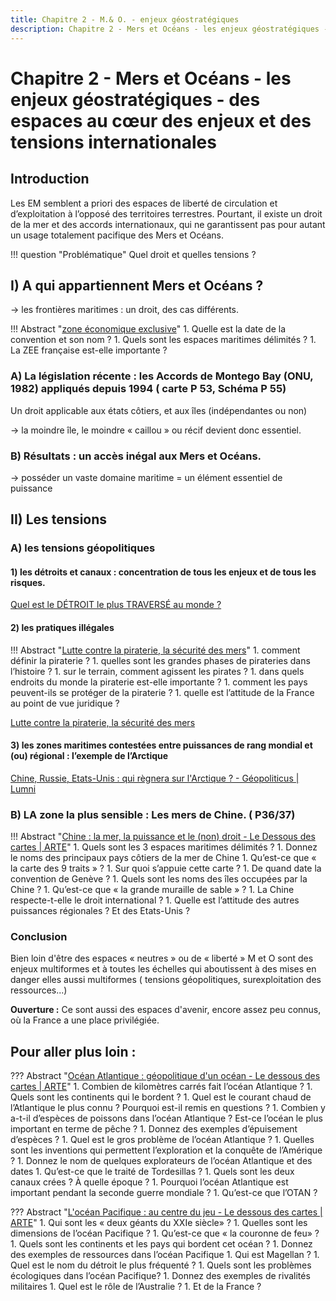 ```yaml
---
title: Chapitre 2 - M.& O. - enjeux géostratégiques
description: Chapitre 2 - Mers et Océans - les enjeux géostratégiques - des espaces au cœur des enjeux et des tensions internationales
---
```


# Chapitre 2 - Mers et Océans - les enjeux géostratégiques - des espaces au cœur des enjeux et des tensions internationales

## **Introduction**

Les EM semblent a priori des espaces de liberté de circulation et d’exploitation à l’opposé des territoires terrestres. Pourtant, il existe un droit de la mer et des accords internationaux, qui ne garantissent pas pour autant un usage totalement pacifique des Mers et Océans.

!!! question "Problématique"
    Quel droit et quelles tensions ?

## **I) A qui appartiennent Mers et Océans ?**
→ les frontières maritimes : un droit, des cas différents.

!!! Abstract "[zone économique exclusive](https://youtu.be/Hn2eDmTrcII?feature=shared)"
    1. Quelle est la date de la convention et son nom ?
    1. Quels sont les espaces maritimes délimités ?
    1. La ZEE française est-elle importante ?
### **A) La législation récente : les Accords de Montego Bay (ONU, 1982) appliqués depuis 1994 ( carte P 53, Schéma P 55)**

Un droit applicable aux états côtiers, et aux îles (indépendantes ou non) 

→ la moindre île, le moindre « caillou » ou récif devient donc essentiel.

### **B) Résultats : un accès inégal aux Mers et Océans.**

→ posséder un vaste domaine maritime = un élément essentiel  de puissance

## **II) Les tensions**

### **A) les tensions géopolitiques**

#### **1) les détroits et canaux : concentration de tous les enjeux et de tous les risques.**

[Quel est le DÉTROIT le plus TRAVERSÉ au monde ?](https://youtu.be/2s8c0AjFlqU?feature=shared)

#### **2) les pratiques illégales**

!!! Abstract "[Lutte contre la piraterie, la sécurité des mers](https://youtu.be/dtYu4v7A0Bo?feature=shared)"
    1. comment définir la piraterie ?
    1. quelles sont les grandes phases de pirateries dans l’histoire ?
    1. sur le terrain, comment agissent les pirates ?
    1. dans quels endroits du monde la piraterie est-elle importante ?
    1. comment les pays peuvent-ils se protéger de la piraterie ?
    1. quelle est l’attitude de la France au point de vue juridique ?
 
[Lutte contre la piraterie, la sécurité des mers](https://youtu.be/dtYu4v7A0Bo?feature=shared)

#### **3) les zones maritimes contestées entre puissances de rang mondial et (ou) régional : l’exemple de l’Arctique**

[Chine, Russie, Etats-Unis : qui règnera sur l'Arctique ? - Géopoliticus | Lumni](https://youtu.be/dNInXzrsyB0?feature=shared)

### **B) LA zone la plus sensible : Les mers de Chine. ( P36/37)**

!!! Abstract "[Chine : la mer, la puissance et le (non) droit - Le Dessous des cartes | ARTE](https://youtu.be/KMkQkOKPCJ0?feature=shared)"
    1. Quels sont les 3 espaces maritimes délimités ?
    1. Donnez le noms des principaux pays côtiers de la mer de Chine
    1. Qu’est-ce que « la carte des 9 traits » ?
    1. Sur quoi s’appuie cette carte ?
    1. De quand date la convention de Genève ?
    1. Quels sont les noms des îles occupées par la Chine ?
    1. Qu’est-ce que « la grande muraille de sable » ?
    1. La Chine respecte-t-elle le droit international ?
    1. Quelle est l’attitude des autres puissances régionales ? Et des Etats-Unis ?
 
### **Conclusion**

Bien loin d'être des espaces « neutres » ou de « liberté » M et O sont des enjeux multiformes et à toutes les échelles qui aboutissent à  des mises en danger elles aussi multiformes ( tensions géopolitiques, surexploitation des ressources...)

**Ouverture :** Ce sont aussi des espaces d'avenir, encore assez peu connus, où la France a une place privilégiée.

## Pour aller plus loin :

??? Abstract "[Océan Atlantique : géopolitique d'un océan - Le dessous des cartes | ARTE](https://youtu.be/JSLKu1-w0Io?feature=shared)"
    1. Combien de kilomètres carrés fait l’océan Atlantique ?
    1. Quels sont les continents qui le bordent ?
    1. Quel est le courant chaud de l’Atlantique le plus connu ? Pourquoi est-il remis en questions ?
    1. Combien y a-t-il d’espèces de poissons dans l’océan Atlantique ? Est-ce l’océan le plus important en terme de pêche ?
    1. Donnez des exemples d’épuisement d’espèces ?
    1. Quel est le gros problème de l’océan Atlantique ?
    1. Quelles sont les inventions qui permettent l’exploration et la conquête de l’Amérique ?
    1. Donnez le nom de quelques explorateurs de l’océan Atlantique et des dates
    1. Qu’est-ce que le traité de Tordesillas ?
    1.  Quels sont les deux canaux crées ? À quelle époque ?
    1.  Pourquoi l’océan Atlantique est important pendant la seconde guerre mondiale ?
    1.  Qu’est-ce que l’OTAN ?

??? Abstract "[L'océan Pacifique : au centre du jeu - Le dessous des cartes | ARTE](https://youtu.be/ECWH_bfv-3s?feature=shared)"
    1. Qui sont les « deux géants du XXIe siècle» ?
    1. Quelles sont les dimensions de l’océan Pacifique  ?
    1. Qu’est-ce que « la couronne de feu» ?
    1. Quels sont les continents et les pays qui bordent cet océan ?
    1. Donnez des exemples de ressources dans l’océan Pacifique
    1. Qui est Magellan ?
    1. Quel est le nom du détroit le plus fréquenté ?
    1. Quels sont les problèmes écologiques dans l’océan Pacifique?
    1. Donnez des exemples de rivalités militaires
    1. Quel est le rôle de l’Australie ?
    1. Et de la France ?